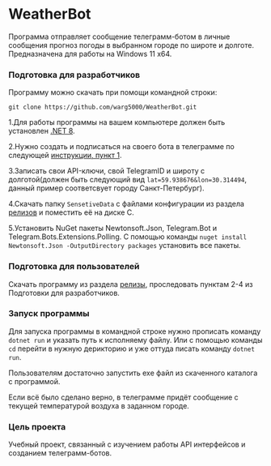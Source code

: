 # WeatherBot
Программа отправляет сообщение телеграмм-ботом в личные сообщения прогноз погоды в выбранном городе по широте и долготе. Предназначена для работы на Windows 11 x64.


### Подготовка для разработчиков

Программу можно скачать при помощи командной строки:
``` 
git clone https://github.com/warg5000/WeatherBot.git
```

1.Для работы программы на вашем компьютере должен быть установлен [.NET 8](https://dotnet.microsoft.com/en-us/download/dotnet/thank-you/sdk-8.0.100-windows-x64-installer). 

2.Нужно создать и подписаться на своего бота в телеграмме по следующей [инструкции, пункт 1](https://habr.com/ru/articles/262247/).

3.Записать свои API-ключи, свой TelegramID и широту с долготой(должен быть следующий вид ```lat=59.938676&lon=30.314494```, данный пример соответсвует городу Санкт-Петербург). 

4.Скачать папку ```SensetiveData``` с файлами конфигурации из раздела [релизов](https://github.com/warg5000/WeatherBot/releases) и поместить её на диске С.

5.Установить NuGet пакеты Newtonsoft.Json, Telegram.Bot и Telegram.Bots.Extensions.Polling. С помощью команды ``` nuget install Newtonsoft.Json -OutputDirectory packages ``` установить все пакеты.


### Подготовка для пользователей 

Скачать программу из раздела [релизы](https://github.com/warg5000/WeatherBot/releases), проследовать пунктам 2-4 из Подготовки для разработчиков.


### Запуск программы

Для запуска программы в командной строке нужно прописать команду ```dotnet run``` и указать путь к исполняему файлу. Или с помощью команды ```cd``` перейти в нужную дерикторию и уже оттуда писать команду ```dotnet run```.

Пользователям достаточно запустить exe файл из скаченного каталога с программой.

Если всё было сделано верно, в телеграмме придёт сообщение с текущей температурой воздуха в заданном городе.

### Цель проекта

Учебный проект, связанный с изучением работы API интерфейсов и созданием телеграмм-ботов.
